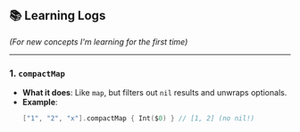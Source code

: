 ## 📚 Learning Logs
*(For new concepts I'm learning for the first time)*

---

### 1. `compactMap`
- **What it does**:
  Like `map`, but filters out `nil` results and unwraps optionals.
- **Example**:
  ```swift
  ["1", "2", "x"].compactMap { Int($0) } // [1, 2] (no nil!)
  ```
